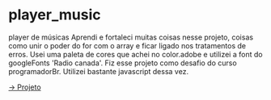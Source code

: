 # player_music
 player de músicas
 Aprendi e fortaleci muitas coisas nesse projeto, coisas como unir o poder do for com o array e ficar ligado nos tratamentos de erros. Usei uma paleta de cores que achei no color.adobe e utilizei a font do googleFonts 'Radio canada'.
 Fiz esse projeto como desafio do curso programadorBr. Utilizei bastante javascript dessa vez.

 <a href="https://apoloislaio.github.io/player_music/"> -> Projeto </a>
